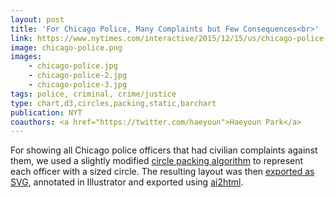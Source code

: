 ```yaml
---
layout: post
title: 'For Chicago Police, Many Complaints but Few Consequences<br>'
link: https://www.nytimes.com/interactive/2015/12/15/us/chicago-police-officers-rarely-punished-for-civilian-complaints.html
image: chicago-police.png
images:
    - chicago-police.jpg
    - chicago-police-2.jpg
    - chicago-police-3.jpg
tags: police, criminal, crime/justice
type: chart,d3,circles,packing,static,barchart
publication: NYT
coauthors: <a href="https://twitter.com/haeyoun">Haeyoun Park</a>
---
```


For showing all Chicago police officers that had civilian complaints against them, we used a slightly modified [circle packing algorithm](https://bl.ocks.org/mbostock/1893974) to represent each officer with a sized circle. The resulting layout was then [exported as SVG](), annotated in Illustrator and exported using [ai2html](https://ai2html.org/).
